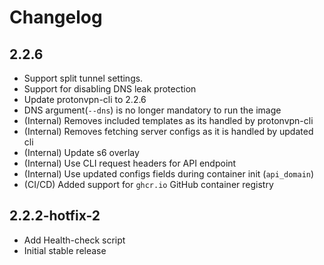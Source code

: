 # Changelog

## 2.2.6

- Support split tunnel settings.
- Support for disabling DNS leak protection
- Update protonvpn-cli to 2.2.6
- DNS argument(`--dns`) is no longer mandatory to run the image
- (Internal) Removes included templates as its handled by protonvpn-cli
- (Internal) Removes fetching server configs as it is handled by updated cli
- (Internal) Update s6 overlay
- (Internal) Use CLI request headers for API endpoint
- (Internal) Use updated configs fields during container init (`api_domain`)
- (CI/CD) Added support for `ghcr.io` GitHub container registry

## 2.2.2-hotfix-2

- Add Health-check script
- Initial stable release

